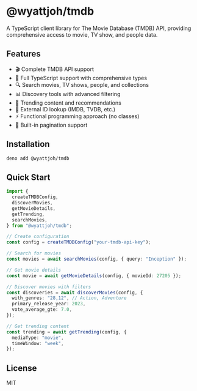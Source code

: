 # @wyattjoh/tmdb

A TypeScript client library for The Movie Database (TMDB) API, providing comprehensive access to movie, TV show, and people data.

## Features

- 🎬 Complete TMDB API support
- 📝 Full TypeScript support with comprehensive types
- 🔍 Search movies, TV shows, people, and collections
- 📊 Discovery tools with advanced filtering
- 🌟 Trending content and recommendations
- 🔗 External ID lookup (IMDB, TVDB, etc.)
- ⚡ Functional programming approach (no classes)
- 📄 Built-in pagination support

## Installation

```bash
deno add @wyattjoh/tmdb
```

## Quick Start

```typescript
import {
  createTMDBConfig,
  discoverMovies,
  getMovieDetails,
  getTrending,
  searchMovies,
} from "@wyattjoh/tmdb";

// Create configuration
const config = createTMDBConfig("your-tmdb-api-key");

// Search for movies
const movies = await searchMovies(config, { query: "Inception" });

// Get movie details
const movie = await getMovieDetails(config, { movieId: 27205 });

// Discover movies with filters
const discoveries = await discoverMovies(config, {
  with_genres: "28,12", // Action, Adventure
  primary_release_year: 2023,
  vote_average_gte: 7.0,
});

// Get trending content
const trending = await getTrending(config, {
  mediaType: "movie",
  timeWindow: "week",
});
```

## License

MIT
